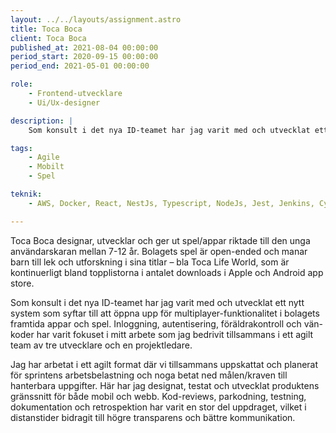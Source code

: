 ```yaml
---
layout: ../../layouts/assignment.astro
title: Toca Boca
client: Toca Boca
published_at: 2021-08-04 00:00:00
period_start: 2020-09-15 00:00:00
period_end: 2021-05-01 00:00:00

role: 
    - Frontend-utvecklare
    - Ui/Ux-designer

description: |
    Som konsult i det nya ID-teamet har jag varit med och utvecklat ett nytt system som syftar till att öppna upp för multiplayer-funktionalitet i bolagets framtida appar och spel.

tags: 
    - Agile
    - Mobilt
    - Spel

teknik:
    - AWS, Docker, React, NestJs, Typescript, NodeJs, Jest, Jenkins, Cypress, Git, Github, Jira, Miro

---
```


Toca Boca designar, utvecklar och ger ut spel/appar riktade till den unga användarskaran mellan 7-12 år. Bolagets spel är open-ended och manar barn till lek och utforskning i sina titlar – bla Toca Life World, som är kontinuerligt bland topplistorna i antalet downloads i Apple och Android app store.

Som konsult i det nya ID-teamet har jag varit med och utvecklat ett nytt system som syftar till att öppna upp för multiplayer-funktionalitet i bolagets framtida appar och spel. Inloggning, autentisering, föräldrakontroll och vän-koder har varit fokuset i mitt arbete som jag bedrivit tillsammans i ett agilt team av tre utvecklare och en projektledare.

Jag har arbetat i ett agilt format där vi tillsammans uppskattat och planerat för sprintens arbetsbelastning och noga betat ned målen/kraven till hanterbara uppgifter. Här har jag designat, testat och utvecklat produktens gränssnitt för både mobil och webb. Kod-reviews, parkodning, testning, dokumentation och retrospektion har varit en stor del uppdraget, vilket i distanstider bidragit till högre transparens och bättre kommunikation.
